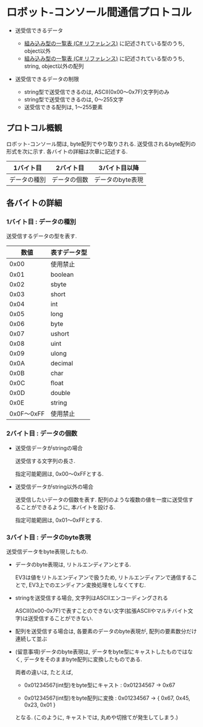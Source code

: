 # ロボット-コンソール間通信プロトコル

* 送受信できるデータ

  * [組み込み型の一覧表 (C# リファレンス)](https://msdn.microsoft.com/ja-jp/library/ya5y69ds.aspx) に記述されている型のうち, object以外
  * [組み込み型の一覧表 (C# リファレンス)](https://msdn.microsoft.com/ja-jp/library/ya5y69ds.aspx) に記述されている型のうち, string, object以外の配列

* 送受信できるデータの制限

  * string型で送受信できるのは, ASCII(0x00～0x7F)文字列のみ
  * string型で送受信できるのは, 0～255文字
  * 送受信できる配列は, 1～255要素

## プロトコル概観

ロボット-コンソール間は, byte配列でやり取りされる.
送受信されるbyte配列の形式を次に示す.
各バイトの詳細は次章に記述する.

| 1バイト目 | 2バイト目 | 3バイト目以降 |
| --- | --- | --- |
| データの種別 | データの個数 | データのbyte表現 |

## 各バイトの詳細

### 1バイト目 : データの種別

送受信するデータの型を表す.

数値 | 表すデータ型
--- | ---
0x00 | 使用禁止
0x01 | boolean
0x02 | sbyte
0x03 | short
0x04 | int
0x05 | long
0x06 | byte
0x07 | ushort
0x08 | uint
0x09 | ulong
0x0A | decimal
0x0B | char
0x0C | float
0x0D | double
0x0E | string
0x0F～0xFF | 使用禁止

### 2バイト目 : データの個数

* 送受信データがstringの場合

  送受信する文字列の長さ.

  指定可能範囲は, 0x00～0xFFとする.

* 送受信データがstring以外の場合

  送受信したいデータの個数を表す.
    配列のような複数の値を一度に送受信することができるように, 本バイトを設ける.

  指定可能範囲は, 0x01～0xFFとする.

### 3バイト目 : データのbyte表現

送受信データをbyte表現したもの.

* データのbyte表現は, リトルエンディアンとする.

  EV3は値をリトルエンディアンで扱うため, リトルエンディアンで通信することで, EV3上でのエンディアン変換処理をしなくてすむ.

* stringを送受信する場合, 文字列はASCIIエンコーディングされる

  ASCII(0x00-0x7F)で表すことのできない文字(拡張ASCIIやマルチバイト文字)は送受信することができない.

* 配列を送受信する場合は, 各要素のデータのbyte表現が, 配列の要素数分だけ連続して並ぶ

* (留意事項)データのbyte表現は, データをbyte型にキャストしたものではなく, データをそのままbyte配列に変換したものである.

  両者の違いは, たとえば,

  * 0x01234567(int型)をbyte型にキャスト : 0x01234567 → 0x67

  * 0x01234567(int型)をbyte配列に変換 : 0x01234567 → { 0x67, 0x45, 0x23, 0x01 }

  となる. (このように, キャストでは, 丸めや切捨てが発生してしまう.)



